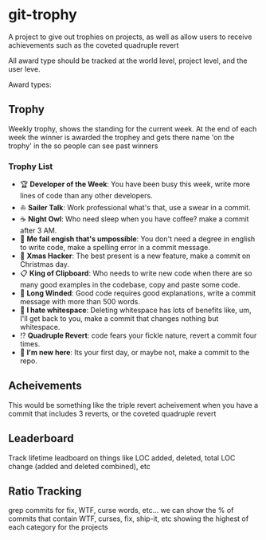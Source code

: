 # git-trophy

A project to give out trophies on projects, as well as allow users to receive achievements such as the coveted quadruple revert

All award type should be tracked at the world level, project level, and the user leve.

Award types:

## Trophy

Weekly trophy, shows the standing for the current week. At the end of each week the winner is awarded the trophey and gets there name 'on the trophy' in the so people can see past winners

### Trophy List
* :trophy: __Developer of the Week__: You have been busy this week, write more lines of code than any other developers.
* :sailboat: __Sailer Talk__: Work professional what's that, use a swear in a commit.
* :coffee: __Night Owl__: Who need sleep when you have coffee? make a commit after 3 AM.
* :pencil: __Me fail engish that's umpossible__: You don't need a degree in english to write code, make a spelling error in a commit message.
* :santa: __Xmas Hacker__: The best present is a new feature, make a commit on Christmas day.
* :clipboard: __King of Clipboard__: Who needs to write new code when there are so many good examples in the codebase, copy and paste some code.
* :blue_book: __Long Winded__: Good code requires good explanations, write a commit message with more than 500 words.
* :hocho: __I hate whitespace__: Deleting whitespace has lots of benefits like, um, I'll get back to you, make a commit that changes nothing but whitespace.
* :interrobang: __Quadruple Revert__: code fears your fickle nature, revert a commit four times.
* :beginner: __I'm new here__: Its your first day, or maybe not, make a commit to the repo.

## Acheivements

This would be something like the triple revert acheivement when you have a commit that includes 3 reverts, or the coveted quadruple revert

## Leaderboard

Track lifetime leadboard on things like LOC added, deleted, total LOC change (added and deleted combined), etc

## Ratio Tracking

grep commits for fix, WTF, curse words, etc... we can show the % of commits that contain WTF, curses, fix, ship-it, etc showing the highest of each category for the projects


